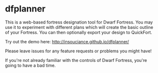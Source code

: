dfplanner
=================

This is a web-based fortress designation tool for Dwarf Fortress. You may use it to experiment with different plans which will create the basic outline of your Fortress. You can then optionally export your design to QuickFort.

Try out the demo here: http://insouciance.github.io/dfplanner/

Please leave issues for any feature requests or problems you might have!

If you're not already familiar with the controls of Dwarf Fortress, you're going to have a bad time.
